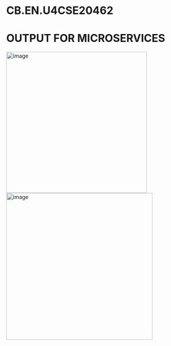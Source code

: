 # CB.EN.U4CSE20462
<h1>OUTPUT FOR MICROSERVICES</h1>
<img width="372" alt="image" src="https://github.com/sivadestroyer/CB.EN.U4CSE20462/assets/105098372/080bf629-0ed2-416f-a1ef-22b3186a8751">
<img width="387" alt="image" src="https://github.com/sivadestroyer/CB.EN.U4CSE20462/assets/105098372/76aa51c1-ab3d-4389-80e2-4a879c6c9e2d">

